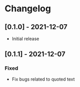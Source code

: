 # Changelog

## [0.1.0] - 2021-12-07
- Initial release

## [0.1.1] - 2021-12-07
### Fixed
- Fix bugs related to quoted text
